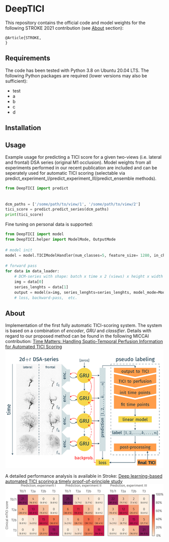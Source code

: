 # DeepTICI

This repository contains the official code and model weights for the following STROKE 2021 contribution (see [About](#About) section):

```
@Article{STROKE,
}
```

## Requirements
The code has been tested with Python 3.8 on Ubuntu 20.04 LTS. The following Python packages are required (lower versions may also be sufficient):
- test
- a 
- b
- c 
- d

## Installation

## Usage

Example usage for predicting a TICI score for a given two-views (i.e. lateral and frontal) DSA series (original M1 occlusion). Model weights from all experiments performed in our recent publication are included and can be seperately used for automatic TICI scoring (selectable via  predict_experiment_I/predict_experiment_III/predict_ensemble methods). 

```python
from DeepTICI import predict


dcm_paths = ['/some/path/to/view/1', '/some/path/to/view/2']
tici_score = predict.predict_series(dcm_paths)
print(tici_score)
```

Fine tuning on personal data is supported:

```python
from DeepTICI import model
from DeepTICI.helper import ModelMode, OutputMode

# model init
model = model.TICIModelHandler(num_classes=5, feature_size= 1280, in_channels=3)

# forward pass
for data in data_loader:
    # DCM-series with shape: batch x time x 2 (views) x height x width
    img = data[0]
    series_lenghts = data[1]
    output = model(x=img, series_lenghts=series_lenghts, model_mode=ModelMode.train, output_mode=OutputMode.last_frame)
    # loss, backward-pass,  etc.
```
## <a name="About"></a> About
Implementation of the first fully automatic TICI-scoring system. The system is based on a combination of *encoder*, *GRU*
and *classifier*. Details with regard to our proposed method can be found in the following MICCAI contribution:
[Time Matters: Handling Spatio-Temporal Perfusion Information for Automated TICI Scoring](https://doi.org/10.1007/978-3-030-59725-2_9)
![alt text](images/method.png "Method overview")

A detailed performance analysis is available in Stroke:
[Deep learning-based automated TICI scoring:a timely proof-of-principle study ](working_doi)
![alt text](images/results.png "Results overview")
